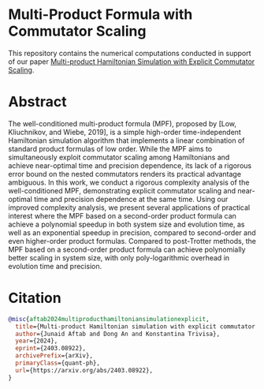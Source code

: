 # Multi-Product Formula with Commutator Scaling

This repository contains the numerical computations conducted in support of our paper [Multi-product Hamiltonian Simulation with Explicit Commutator Scaling](https://arxiv.org/abs/2403.08922). <!-- The paper has been submitted for publication in [Communications in Mathematical Physics](https://link.springer.com/journal/220). -->

# Abstract

The well-conditioned multi-product formula (MPF), proposed by [Low, Kliuchnikov, and Wiebe, 2019], is a simple high-order time-independent Hamiltonian simulation algorithm that implements a linear combination of standard product formulas of low order. While the MPF aims to simultaneously exploit commutator scaling among Hamiltonians and achieve near-optimal time and precision dependence, its lack of a rigorous error bound on the nested commutators renders its practical advantage ambiguous. In this work, we conduct a rigorous complexity analysis of the well-conditioned MPF, demonstrating explicit commutator scaling and near-optimal time and precision dependence at the same time. Using our improved complexity analysis, we present several applications of practical interest where the MPF based on a second-order product formula can achieve a polynomial speedup in both system size and evolution time, as well as an exponential speedup in precision, compared to second-order and even higher-order product formulas. Compared to post-Trotter methods, the MPF based on a second-order product formula can achieve polynomially better scaling in system size, with only poly-logarithmic overhead in evolution time and precision.

# Citation

```bibtex
@misc{aftab2024multiproducthamiltoniansimulationexplicit,
  title={Multi-product Hamiltonian simulation with explicit commutator scaling}, 
  author={Junaid Aftab and Dong An and Konstantina Trivisa},
  year={2024},
  eprint={2403.08922},
  archivePrefix={arXiv},
  primaryClass={quant-ph},
  url={https://arxiv.org/abs/2403.08922}, 
}
